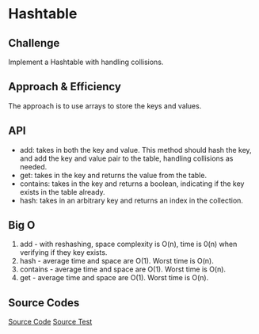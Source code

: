 # Hashtable 

## Challenge
Implement a Hashtable with handling collisions.

## Approach & Efficiency
The approach is to use arrays to store the keys and values. 

## API
* add: takes in both the key and value. This method should hash the key, and add the key and value pair to the table, handling collisions as needed.
* get: takes in the key and returns the value from the table.
* contains: takes in the key and returns a boolean, indicating if the key exists in the table already.
* hash: takes in an arbitrary key and returns an index in the collection.

## Big O
1. add - with reshashing, space complexity is O(n), time is 0(n) when verifying if they key exists.
2. hash - average time and space are O(1). Worst time is O(n).
3. contains - average time and space are O(1). Worst time is O(n).
4. get - average time and space are O(1). Worst time is O(n).

## Source Codes
[Source Code](https://github.com/Aseel-Banna/data-structures-and-algorithms/blob/main/data-structure/hashtable/app/src/main/java/hashtable/Hashtable.java)
[Source Test](https://github.com/Aseel-Banna/data-structures-and-algorithms/blob/main/data-structure/hashtable/app/src/test/java/hashtable/AppTest.java)


